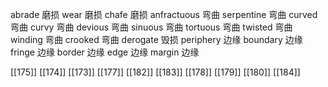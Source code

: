 




abrade 磨损
wear 磨损
chafe 磨损
anfractuous 弯曲
serpentine 弯曲
curved 弯曲
curvy 弯曲
devious 弯曲
sinuous 弯曲
tortuous 弯曲
twisted 弯曲
winding 弯曲
crooked 弯曲
derogate 毁损
periphery 边缘
boundary 边缘
fringe 边缘
border 边缘
edge 边缘
margin 边缘

[[175]]
[[174]]
[[173]]
[[177]]
[[182]]
[[183]]
[[178]]
[[179]]
[[180]]
[[184]]